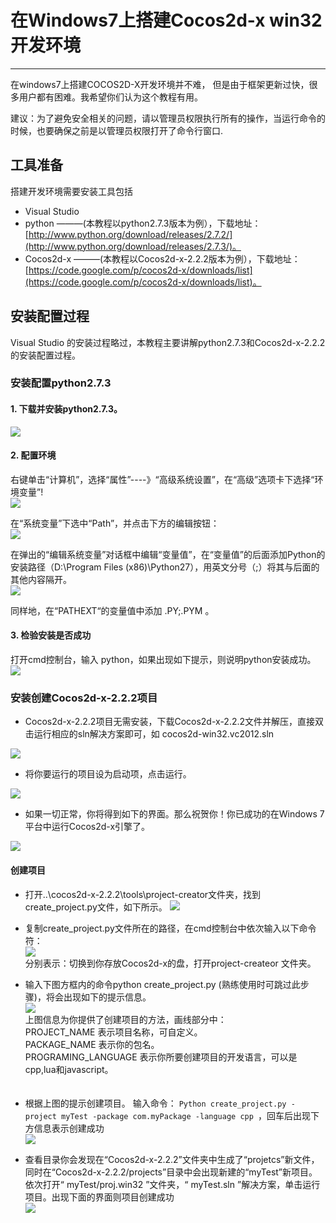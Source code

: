 # 在Windows7上搭建Cocos2d-x win32开发环境
---

在windows7上搭建COCOS2D-X开发环境并不难， 但是由于框架更新过快，很多用户都有困难。我希望你们认为这个教程有用。

建议：为了避免安全相关的问题，请以管理员权限执行所有的操作，当运行命令的时候，也要确保之前是以管理员权限打开了命令行窗口.


## 工具准备

搭建开发环境需要安装工具包括

- Visual Studio    
- python  ———(本教程以python2.7.3版本为例），下载地址：[http://www.python.org/download/releases/2.7.2/](http://www.python.org/download/releases/2.7.3/)。     
- Cocos2d-x ———(本教程以Cocos2d-x-2.2.2版本为例），下载地址：[https://code.google.com/p/cocos2d-x/downloads/list](https://code.google.com/p/cocos2d-x/downloads/list)。
    
## 安装配置过程
Visual Studio 的安装过程略过，本教程主要讲解python2.7.3和Cocos2d-x-2.2.2的安装配置过程。
### 安装配置python2.7.3
#### 1. 下载并安装python2.7.3。         
![](./res/python1.png)
#### 2. 配置环境

右键单击“计算机”，选择“属性”----》“高级系统设置”，在“高级”选项卡下选择“环境变量”!      
![](./res/python-env1.jpg)       

在“系统变量”下选中“Path”，并点击下方的编辑按钮：    
![](./res/python-env2.jpg)      

在弹出的“编辑系统变量”对话框中编辑“变量值”，在“变量值”的后面添加Python的安装路径（D:\Program Files (x86)\Python27），用英文分号（;）将其与后面的其他内容隔开。    
![](./res/python-env3.jpg)   

同样地，在“PATHEXT“的变量值中添加 .PY;.PYM 。

#### 3. 检验安装是否成功
打开cmd控制台，输入 python，如果出现如下提示，则说明python安装成功。
![](./res/python-env4.jpg)

### 安装创建Cocos2d-x-2.2.2项目

- Cocos2d-x-2.2.2项目无需安装，下载Cocos2d-x-2.2.2文件并解压，直接双击运行相应的sln解决方案即可，如 cocos2d-win32.vc2012.sln       
     
![](./res/cocos2dx.jpg)   

- 将你要运行的项目设为启动项，点击运行。

![](./res/test.jpg)

- 如果一切正常，你将得到如下的界面。那么祝贺你！你已成功的在Windows 7平台中运行Cocos2d-x引擎了。

![](./res/testcpp.jpg)


#### 创建项目

- 打开..\cocos2d-x-2.2.2\tools\project-creator文件夹，找到create_project.py文件，如下所示。
![](./res/cocos2dx1.jpg)

- 复制create_project.py文件所在的路径，在cmd控制台中依次输入以下命令符：          
![](./res/cmd1.jpg)      
分别表示：切换到你存放Cocos2d-x的盘，打开project-createor 文件夹。

- 输入下图方框内的命令python create_project.py (熟练使用时可跳过此步骤)，将会出现如下的提示信息。         
![](./res/cmd2.jpg)       
上图信息为你提供了创建项目的方法，画线部分中：       
   PROJECT_NAME 表示项目名称，可自定义。           
   PACKAGE_NAME  表示你的包名。           
   PROGRAMING_LANGUAGE  表示你所要创建项目的开发语言，可以是cpp,lua和javascript。           
　　
- 根据上图的提示创建项目。
输入命令： `Python create_project.py -project myTest -package com.myPackage -language cpp `，回车后出现下方信息表示创建成功           
![](./res/cmd4.jpg)

- 查看目录你会发现在“Cocos2d-x-2.2.2”文件夹中生成了“projetcs”新文件，同时在“Cocos2d-x-2.2.2/projects”目录中会出现新建的“myTest”新项目。依次打开“ myTest/proj.win32 ”文件夹，“ myTest.sln ”解决方案，单击运行项目。出现下面的界面则项目创建成功        
![](./res/hello.jpg)









 
